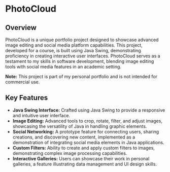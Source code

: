 # PhotoCloud

## Overview

PhotoCloud is a unique portfolio project designed to showcase advanced image editing and social media platform capabilities. This project, developed for a course, is built using Java Swing, demonstrating proficiency in creating interactive user interfaces. PhotoCloud serves as a testament to my skills in software development, blending image editing tools with social media features in an academic setting.

**Note:** This project is part of my personal portfolio and is not intended for commercial use.

## Key Features

- **Java Swing Interface:** Crafted using Java Swing to provide a responsive and intuitive user interface.
- **Image Editing:** Advanced tools to crop, rotate, filter, and adjust images, showcasing the versatility of Java in handling graphic elements.
- **Social Networking:** A prototype feature for connecting users, sharing creations, and discovering new content, implemented as a demonstration of integrating social media elements in Java applications.
- **Custom Filters:** Ability to create and apply custom filters to images, demonstrating complex image processing capabilities.
- **Interactive Galleries:** Users can showcase their work in personal galleries, a feature illustrating data management and UI design skills.
